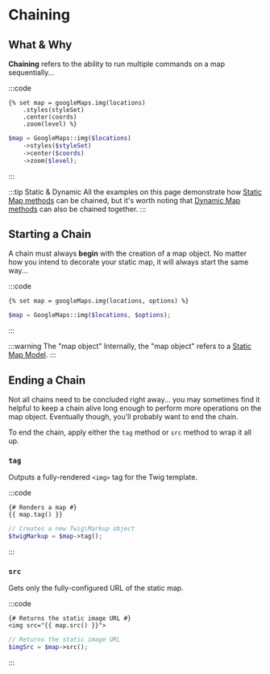 # Chaining

## What & Why

**Chaining** refers to the ability to run multiple commands on a map sequentially...

:::code
```twig
{% set map = googleMaps.img(locations)
    .styles(styleSet)
    .center(coords)
    .zoom(level) %}
```
```php
$map = GoogleMaps::img($locations)
    ->styles($styleSet)
    ->center($coords)
    ->zoom($level);
```
:::

:::tip Static & Dynamic
All the examples on this page demonstrate how [Static Map methods](/models/static-map-model/) can be chained, but it's worth noting that [Dynamic Map methods](/models/dynamic-map-model/) can also be chained together.
:::

## Starting a Chain

A chain must always **begin** with the creation of a map object. No matter how you intend to decorate your static map, it will always start the same way...

:::code
```twig
{% set map = googleMaps.img(locations, options) %}
```
```php
$map = GoogleMaps::img($locations, $options);
```
:::

:::warning The "map object"
Internally, the "map object" refers to a [Static Map Model](/models/static-map-model/).
:::

## Ending a Chain

Not all chains need to be concluded right away... you may sometimes find it helpful to keep a chain alive long enough to perform more operations on the map object. Eventually though, you'll probably want to end the chain.

To end the chain, apply either the `tag` method or `src` method to wrap it all up.

### `tag`

Outputs a fully-rendered `<img>` tag for the Twig template.

:::code
```twig
{# Renders a map #}
{{ map.tag() }}
```
```php
// Creates a new Twig\Markup object
$twigMarkup = $map->tag();
```
:::

### `src`

Gets only the fully-configured URL of the static map.

:::code
```twig
{# Returns the static image URL #}
<img src="{{ map.src() }}">
```
```php
// Returns the static image URL
$imgSrc = $map->src();
```
:::
